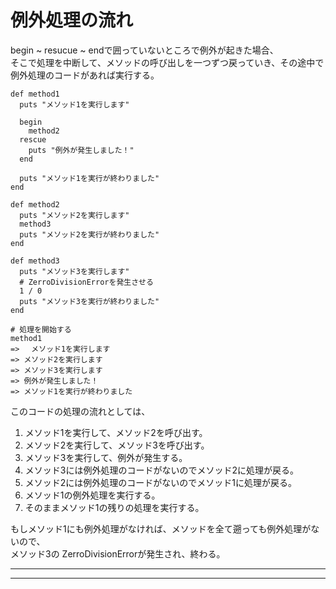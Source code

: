 # 例外処理の流れ
begin ~ resucue ~ endで囲っていないところで例外が起きた場合、  
そこで処理を中断して、メソッドの呼び出しを一つずつ戻っていき、その途中で例外処理のコードがあれば実行する。
~~~
def method1 
  puts "メソッド1を実行します"

  begin
    method2
  rescue 
    puts "例外が発生しました！"
  end
  
  puts "メソッド1を実行が終わりました"
end

def method2
  puts "メソッド2を実行します"
  method3
  puts "メソッド2を実行が終わりました"
end

def method3
  puts "メソッド3を実行します"
  # ZerroDivisionErrorを発生させる
  1 / 0
  puts "メソッド3を実行が終わりました"
end

# 処理を開始する
method1
=> 　メソッド1を実行します
=> メソッド2を実行します
=> メソッド3を実行します
=> 例外が発生しました！
=> メソッド1を実行が終わりました
~~~
このコードの処理の流れとしては、
1. メソッド1を実行して、メソッド2を呼び出す。
2. メソッド2を実行して、メソッド3を呼び出す。
3. メソッド3を実行して、例外が発生する。
4. メソッド3には例外処理のコードがないのでメソッド2に処理が戻る。
5. メソッド2には例外処理のコードがないのでメソッド1に処理が戻る。
6. メソッド1の例外処理を実行する。
7. そのままメソッド1の残りの処理を実行する。

もしメソッド1にも例外処理がなければ、メソッドを全て遡っても例外処理がないので、  
メソッド3の ZerroDivisionErrorが発生され、終わる。
***

***
